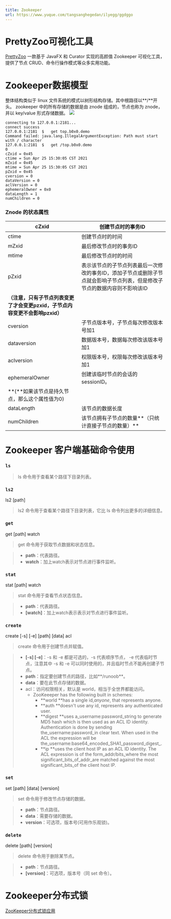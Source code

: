```yaml
---
title: Zookeeper
url: https://www.yuque.com/tangsanghegedan/ilyegg/ggdggo
---
```


<a name="lsXAH"></a>

# PrettyZoo可视化工具

[PrettyZoo](https://github.com/vran-dev/PrettyZoo/releases) 一款基于 JavaFX 和 Curator 实现的高颜值 Zookeeper 可视化工具，提供了节点 CRUD、命令行操作模式等众多实用功能。 <a name="L3U1k"></a>

# Zookeeper数据模型

整体结构类似于 linux 文件系统的模式以树形结构存储。其中根路径以**/**开头。
zookeeper 中的所有存储的数据是由 znode 组成的，节点也称为 znode，并以 key/value 形式存储数据。
&#x20;      ![](..\assets\ggdggo\1619417413798-0b7dd3c5-30cd-4076-9064-f3baf8fedd25.png)

```shell
connecting to 127.0.0.1:2181...
connect success 
127.0.0.1:2181	$	get top.b0x0.demo
Command failed: java.lang.IllegalArgumentException: Path must start with / character
127.0.0.1:2181	$	get /top.b0x0.demo
0
cZxid = 0x45
ctime = Sun Apr 25 15:30:05 CST 2021
mZxid = 0x45
mtime = Sun Apr 25 15:30:05 CST 2021
pZxid = 0x45
cversion = 0
dataVersion = 0
aclVersion = 0
ephemeralOwner = 0x0
dataLength = 1
numChildren = 0
```

<a name="YGgLk"></a>

### Znode 的状态属性

| cZxid | 创建节点时的事务ID |
| --- | --- |
| ctime | 创建节点时的时间 |
| mZxid | 最后修改节点时的事务ID |
| mtime | 最后修改节点时的时间 |
| pZxid | 表示该节点的子节点列表最后一次修改的事务ID，添加子节点或删除子节点就会影响子节点列表，但是修改子节点的数据内容则不影响该ID
**（注意，只有子节点列表变更了才会变更pzxid，子节点内容变更不会影响pzxid）** |
| cversion | 子节点版本号，子节点每次修改版本号加1 |
| dataversion | 数据版本号，数据每次修改该版本号加1 |
| aclversion | 权限版本号，权限每次修改该版本号加1 |
| ephemeralOwner | 创建该临时节点的会话的sessionID。
**(**如果该节点是持久节点，那么这个属性值为0) |
| dataLength | 该节点的数据长度 |
| numChildren | 该节点拥有子节点的数量**（只统计直接子节点的数量）** |

<a name="mBkW6"></a>

# Zookeeper 客户端基础命令使用

<a name="EZMDs"></a>

### `ls`

> ls 命令用于查看某个路径下目录列表。

<a name="ytvWh"></a>

### `ls2`

ls2 \[path]

> ls2 命令用于查看某个路径下目录列表，它比 ls 命令列出更多的详细信息。

<a name="VjbTd"></a>

### `get`

get \[path] watch

> get 命令用于获取节点数据和状态信息。

> - **path**：代表路径。
> - **watch**：加上watch表示对节点进行事件监听。

<a name="UCCJ6"></a>

### `stat`

stat \[path] watch

> stat 命令用于查看节点状态信息。

> - **path**：代表路径。
> - **\[watch]**：加上watch表示表示对节点进行事件监听。

<a name="ZLLBT"></a>

### `create`

create \[-s] \[-e] \[path] \[data] acl

> create 命令用于创建节点并赋值。

> - **\[-s] \[-e]**：-s 和 -e 都是可选的，-s 代表顺序节点， -e 代表临时节点，注意其中 -s 和 -e 可以同时使用的，并且临时节点不能再创建子节点。
> - **path**：指定要创建节点的路径，比如**/runoob**。
> - **data**：要在此节点存储的数据。
> - acl：访问权限相关，默认是 world，相当于全世界都能访问。
>   - ZooKeeeper has the following built in schemes:
>     - **world **has a single id,*anyone*, that represents anyone.
>     - **auth **doesn't use any id, represents any authenticated user.
>     - **digest **uses a\_username:password\_string to generate MD5 hash which is then used as an ACL ID identity. Authentication is done by sending the\_username:password\_in clear text. When used in the ACL the expression will be the\_username:base64\_encoded\_SHA1\_password\_digest\_.
>     - **ip **uses the client host IP as an ACL ID identity. The ACL expression is of the form\_addr/bits\_where the most significant\_bits\_of\_addr\_are matched against the most significant\_bits\_of the client host IP.

<a name="Xbd6v"></a>

### `set`

set \[path] \[data] \[version]

> set 命令用于修改节点存储的数据。

> - **path**：节点路径。
> - **data**：需要存储的数据。
> - **version**：可选项，版本号(可用作乐观锁)。

<a name="b3KZ1"></a>

### `delete`

delete \[path] \[version]

> delete 命令用于删除某节点。

> - **path**：节点路径。
> - **\[version]**：可选项，版本号（同 set 命令）。

<a name="s414X"></a>

# Zookeeper分布式锁

[ZooKeeper分布式锁应用](http://www.yunweipai.com/37005.html)
[
](http://www.yunweipai.com/37005.html)
